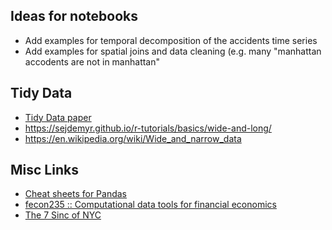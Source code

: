 ## Ideas for notebooks

* Add examples for temporal decomposition of the accidents time series
* Add examples for spatial joins and data cleaning (e.g. many "manhattan accodents are not in manhattan"



## Tidy Data

* [Tidy Data paper](https://www.jstatsoft.org/article/view/v059i10)
* https://sejdemyr.github.io/r-tutorials/basics/wide-and-long/
* https://en.wikipedia.org/wiki/Wide_and_narrow_data


## Misc Links

* [Cheat sheets for Pandas](https://medium.com/@kailashahirwar/essential-cheat-sheets-for-machine-learning-and-deep-learning-researchers-efb6a8ebd2e5)
* [fecon235 :: Computational data tools for financial economics](https://github.com/rsvp/fecon235)
* [The 7 Sinc of NYC](https://nycdatascience.com/blog/r/7-sins-in-nyc/)
